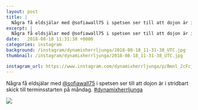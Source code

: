 ```yaml
---
layout: post
title: |
  Några få eldsjälar med @sofiawall75 i spetsen ser till att dojon är i stridbart skick till terminsstarten på måndag
excerpt: |
  Några få eldsjälar med @sofiawall75 i spetsen ser till att dojon är i stridbart skick till terminsstarten på måndag. 
date:   2018-08-18 11:31:38 +0000
categories: instagram
background: /instagram/dynamixherrljunga/2018-08-18_11-31-38_UTC.jpg
thumbnail: /instagram/dynamixherrljunga/2018-08-18_11-31-38_UTC.jpg

instagram_url: https://www.instagram.com/dynamixherrljunga/p/Bmnl_2cFcjS
---
```

Några få eldsjälar med [@sofiawall75](https://www.instagram.com/sofiawall75/) i spetsen ser till att dojon är i stridbart skick till terminsstarten på måndag. [#dynamixherrljunga](https://www.instagram.com/explore/tags/dynamixherrljunga/)



<img src='{{ site.baseurl }}/instagram/dynamixherrljunga/2018-08-18_11-31-38_UTC.jpg' class='img-fluid' />
